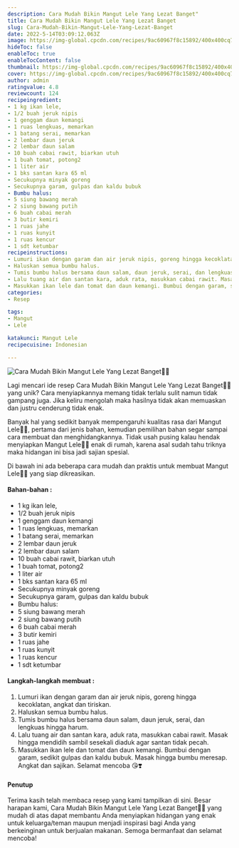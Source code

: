 ```yaml
---
description: Cara Mudah Bikin Mangut Lele Yang Lezat Banget"
title: Cara Mudah Bikin Mangut Lele Yang Lezat Banget
slug: Cara-Mudah-Bikin-Mangut-Lele-Yang-Lezat-Banget
date: 2022-5-14T03:09:12.063Z
image: https://img-global.cpcdn.com/recipes/9ac60967f8c15892/400x400cq70/photo.jpg
hideToc: false
enableToc: true
enableTocContent: false
thumbnail: https://img-global.cpcdn.com/recipes/9ac60967f8c15892/400x400cq70/photo.jpg
cover: https://img-global.cpcdn.com/recipes/9ac60967f8c15892/400x400cq70/photo.jpg
author: admin
ratingvalue: 4.8
reviewcount: 124
recipeingredient:
- 1 kg ikan lele,
- 1/2 buah jeruk nipis
- 1 genggam daun kemangi
- 1 ruas lengkuas, memarkan
- 1 batang serai, memarkan
- 2 lembar daun jeruk
- 2 lembar daun salam
- 10 buah cabai rawit, biarkan utuh
- 1 buah tomat, potong2
- 1 liter air
- 1 bks santan kara 65 ml
- Secukupnya minyak goreng
- Secukupnya garam, gulpas dan kaldu bubuk
- Bumbu halus:
- 5 siung bawang merah
- 2 siung bawang putih
- 6 buah cabai merah
- 3 butir kemiri
- 1 ruas jahe
- 1 ruas kunyit
- 1 ruas kencur
- 1 sdt ketumbar
recipeinstructions:
- Lumuri ikan dengan garam dan air jeruk nipis, goreng hingga kecoklatan, angkat dan tiriskan.
- Haluskan semua bumbu halus.
- Tumis bumbu halus bersama daun salam, daun jeruk, serai, dan lengkuas hingga harum.
- Lalu tuang air dan santan kara, aduk rata, masukkan cabai rawit. Masak hingga mendidih sambil sesekali diaduk agar santan tidak pecah.
- Masukkan ikan lele dan tomat dan daun kemangi. Bumbui dengan garam, sedikit gulpas dan kaldu bubuk. Masak hingga bumbu meresap. Angkat dan sajikan. Selamat mencoba 😘❣️
categories:
- Resep

tags:
- Mangut
- Lele

katakunci: Mangut Lele
recipecuisine: Indonesian

---
```


![Cara Mudah Bikin Mangut Lele Yang Lezat Banget👩‍🍳](https://img-global.cpcdn.com/recipes/9ac60967f8c15892/400x400cq70/photo.jpg)

Lagi mencari ide resep Cara Mudah Bikin Mangut Lele Yang Lezat Banget👩‍🍳 yang unik? Cara menyiapkannya memang tidak terlalu sulit namun tidak gampang juga. Jika keliru mengolah maka hasilnya tidak akan memuaskan dan justru cenderung tidak enak.

Banyak hal yang sedikit banyak mempengaruhi kualitas rasa dari Mangut Lele👩‍🍳, pertama dari jenis bahan, kemudian pemilihan bahan segar sampai cara membuat dan menghidangkannya. Tidak usah pusing kalau hendak menyiapkan Mangut Lele👩‍🍳 enak di rumah, karena asal sudah tahu triknya maka hidangan ini bisa jadi sajian spesial.

Di bawah ini ada beberapa cara mudah dan praktis untuk membuat Mangut Lele👩‍🍳 yang siap dikreasikan.

<!--inarticleads1-->

#### Bahan-bahan :

- 1 kg ikan lele,
- 1/2 buah jeruk nipis
- 1 genggam daun kemangi
- 1 ruas lengkuas, memarkan
- 1 batang serai, memarkan
- 2 lembar daun jeruk
- 2 lembar daun salam
- 10 buah cabai rawit, biarkan utuh
- 1 buah tomat, potong2
- 1 liter air
- 1 bks santan kara 65 ml
- Secukupnya minyak goreng
- Secukupnya garam, gulpas dan kaldu bubuk
- Bumbu halus:
- 5 siung bawang merah
- 2 siung bawang putih
- 6 buah cabai merah
- 3 butir kemiri
- 1 ruas jahe
- 1 ruas kunyit
- 1 ruas kencur
- 1 sdt ketumbar

<!--inarticleads2-->

#### Langkah-langkah membuat :

1. Lumuri ikan dengan garam dan air jeruk nipis, goreng hingga kecoklatan, angkat dan tiriskan.
1. Haluskan semua bumbu halus.
1. Tumis bumbu halus bersama daun salam, daun jeruk, serai, dan lengkuas hingga harum.
1. Lalu tuang air dan santan kara, aduk rata, masukkan cabai rawit. Masak hingga mendidih sambil sesekali diaduk agar santan tidak pecah.
1. Masukkan ikan lele dan tomat dan daun kemangi. Bumbui dengan garam, sedikit gulpas dan kaldu bubuk. Masak hingga bumbu meresap. Angkat dan sajikan. Selamat mencoba 😘❣️

#### Penutup

Terima kasih telah membaca resep yang kami tampilkan di sini. Besar harapan kami, Cara Mudah Bikin Mangut Lele Yang Lezat Banget👩‍🍳 yang mudah di atas dapat membantu Anda menyiapkan hidangan yang enak untuk keluarga/teman maupun menjadi inspirasi bagi Anda yang berkeinginan untuk berjualan makanan. Semoga bermanfaat dan selamat mencoba!
